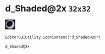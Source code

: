 # d_Shaded@2x `32x32`
<img src="/img/d_Shaded.png" width=32 height=32>

``` CSharp
EditorGUIUtility.IconContent("d_Shaded@2x")
```
```
d_Shaded@2x
```
